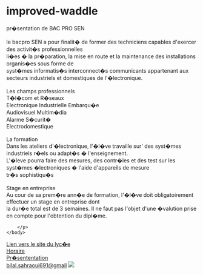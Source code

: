 # improved-waddle<!DOCTYPE html PUBLIC "-//W3C//DTD XHTML 1.0 Strict//EN" "http://www.w3.org/TR/xhtml1/DTD/xhtml1-strict.dtd">
<html xmlns= http //www.w3.org/1999/xtml lang= fr>
	<head>
		<title>Bienvenue sur le site de la 2senau lycee flesselles </title>
		<meta http-equiv="Content-Type" content="text/html; charset=iso-8859-1"/>
	</head>
	<body>	
		<p>pr�sentation de BAC PRO SEN <br />
		<br />
		 le bacpro SEN a pour finalit� de former des techniciens capables d'exercer des activit�s professionnelles <br />
		 li�es � la pr�paration, la mise en route et la maintenance des installations organis�es sous forme de <br />
		 syst�mes informatis�s interconnect�s communicants appartenant aux secteurs industriels et domestiques de l'�lectronique.<br />
		 <br />
		 Les champs professionnels <br />
			 T�l�com et R�seaux <br />
			 Electronique Industrielle Embarqu�e <br />
			 Audiovisuel Multim�dia <br />
			 Alarme S�curit� <br />
			 Electrodomestique <br />
			 <br />
			 La formation <br />
			 Dans les ateliers d'�lectronique, l'�l�ve travaille sur' des syst�mes industriels r�els ou adapt�s � l'enseignement. <br />
			L'�leve pourra faire des mesures, des contr�les et des test sur les syst�mes �lectroniques � l'aide d'appareils de mesure <br />
			tr�s sophistiqu�s<br />
			<br />
			Stage en entreprise<br />
			Au cour de sa prem�re ann�e de formation, l'�l�ve doit obligatoirement effectuer un stage en entreprise dont <br />
			la dur�e total est de 3 semaines. Il ne faut pas l'objet d'une �valution prise en compte pour l'obtention du dipl�me.<br />
			
		</p>
	</body>
</html>
<a href= "http://www.lyc-flesselles.org/"> Lien vers le site du lyc�e </a> <br>
<a href= "./Horaire.html"> Horaire </a> <br>
<a href= "./pr�sentation.html"> Pr�sententation </a> <br>
<A HREF="mailto:bilal.sahraoui691@gmail.com">bilal.sahraoui691@gmail</A>
<img src="http://static.hitek.fr/img/actualite/2015/05/combined-gifs-spongebob-explode.gif"/>
<body background="http://www.v3wall.com/wallpaper/1366_768/1005/1366_768_20100517123135122436.jpg">
